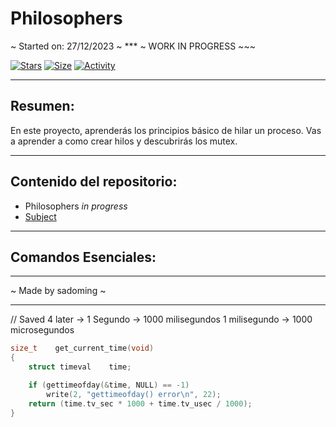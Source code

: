 # Philosophers

~ Started on: 27/12/2023 ~ *** ~ WORK IN PROGRESS ~~~ 

[![Stars](https://img.shields.io/github/stars/Sulig/Philosophers?color=ffff00&label=Stars&logo=Stars&style=?style=flat)](https://github.com/Sulig/Philosophers)
[![Size](https://img.shields.io/github/repo-size/Sulig/Philosophers?color=blue&label=Size&logo=Size&style=?style=flat)](https://github.com/Sulig/Philosophers)
[![Activity](https://img.shields.io/github/last-commit/Sulig/Philosophers?color=orange&label=Last%20Commit&style=flat)](https://github.com/Sulig/Philosophers)
 
***
## Resumen:
En este proyecto, aprenderás los principios básico de hilar un proceso.
Vas a aprender a como crear hilos y descubrirás los mutex.

***
## Contenido del repositorio:
- Philosophers *in progress*
- [Subject](https://github.com/Sulig/Philosophers/blob/master/Philosophers.pdf)

***
## Comandos Esenciales:


***
~ Made by sadoming ~
***


// Saved 4 later -> 
1 Segundo -> 1000 milisegundos
1 milisegundo -> 1000 microsegundos

``` c
size_t    get_current_time(void)
{
    struct timeval    time;

    if (gettimeofday(&time, NULL) == -1)
        write(2, "gettimeofday() error\n", 22);
    return (time.tv_sec * 1000 + time.tv_usec / 1000);
}
```
